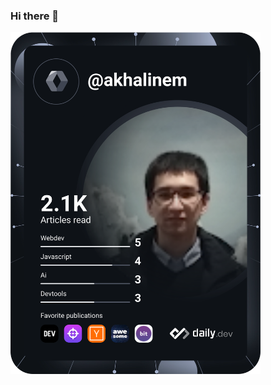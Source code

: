 ### Hi there 👋

<!--
**Abror1997/Abror1997** is a ✨ _special_ ✨ repository because its `README.md` (this file) appears on your GitHub profile.

Here are some ideas to get you started:

- 🔭 I’m currently working on ...
- 🌱 I’m currently learning ...
- 👯 I’m looking to collaborate on ...
- 🤔 I’m looking for help with ...
- 💬 Ask me about ...
- 📫 How to reach me: ...
- 😄 Pronouns: ...
- ⚡ Fun fact: ...
-->

<a href="https://app.daily.dev/akhalinem"><img src="https://github.com/akhalinem/akhalinem/blob/main/devcard.svg" width="400" alt="Abror Khalilov's Dev Card"/></a>
